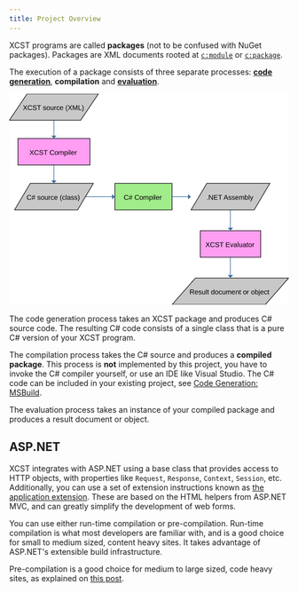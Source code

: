 ```yaml
---
title: Project Overview
---
```


XCST programs are called **packages** (not to be confused with NuGet packages). Packages are XML documents rooted at [`c:module`](../c/module.html) or [`c:package`](../c/package.html).

The execution of a package consists of three separate processes: **[code generation](code-generation.html)**, **compilation** and **[evaluation](evaluation.html)**.

<img src="xcst-flow.svg" style="max-width: 100%"/>

The code generation process takes an XCST package and produces C# source code. The resulting C# code consists of a single class that is a pure C# version of your XCST program.

The compilation process takes the C# source and produces a **compiled package**. This process is **not** implemented by this project, you have to invoke the C# compiler yourself, or use an IDE like Visual Studio. The C# code can be included in your existing project, see [Code Generation: MSBuild](code-generation.html#msbuild).

The evaluation process takes an instance of your compiled package and produces a result document or object.

## ASP.NET

XCST integrates with ASP.NET using a base class that provides access to HTTP objects, with properties like `Request`, `Response`, `Context`, `Session`, etc. Additionally, you can use a set of extension instructions known as [the application extension](../a/). These are based on the HTML helpers from ASP.NET MVC, and can greatly simplify the development of web forms.

You can use either run-time compilation or pre-compilation. Run-time compilation is what most developers are familiar with, and is a good choice for small to medium sized, content heavy sites. It takes advantage of ASP.NET's extensible build infrastructure.

Pre-compilation is a good choice for medium to large sized, code heavy sites, as explained on [this post](/2019/01/the-ultimate-aspnet-project.html).
